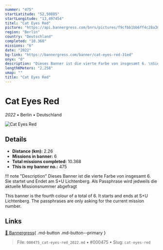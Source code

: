```yaml
---
nummer: "475"
startLatitude: "52,50885"
startLongitude: "13,497454"
titel: "Cat Eyes Red"
picture: "https://api.bannergress.com/bnrs/pictures/f9cfbb1bb6ff4c28a301fa49cefd3ab0"
region: "Berlin"
country: "Deutschland"
completed: "10.368"
missions: "6"
date: "2022"
bg-link: "https://bannergress.com/banner/cat-eyes-red-31ed"
onyx: "0"
description: "Dieses Banner ist die vierte Farbe von insgesamt 6. \nSie startet und Endet am S+U Lichtenberg. \nAls Passphrase wird jedweils die aktuelle Missionsnummer abgefragt\n\nThis banner is the fourth colour of a total of 6. \nIt starts and ends at S+U Lichtenberg. \nThe passphrases are only asking for the current mission number."
lengthKMeters: "2,258"
umap: ""
title: "Cat Eyes Red"
---
```

# Cat Eyes Red

*2022* • Berlin • Deutschland

![Cat Eyes Red](https://api.bannergress.com/bnrs/pictures/f9cfbb1bb6ff4c28a301fa49cefd3ab0)

## Details
- **Distance (km):** 2.26
- **Missions in banner:** 6
- **Total missions completed:** 10.368
- **This is my banner no.:** 475


!!! note "Description"
    Dieses Banner ist die vierte Farbe von insgesamt 6. 
Sie startet und Endet am S+U Lichtenberg. 
Als Passphrase wird jedweils die aktuelle Missionsnummer abgefragt

This banner is the fourth colour of a total of 6. 
It starts and ends at S+U Lichtenberg. 
The passphrases are only asking for the current mission number.



## Links
[🔗 Bannergress](https://bannergress.com/banner/cat-eyes-red-31ed){ .md-button .md-button--primary }



> File: `000475_cat-eyes-red_2022.md` • #000475 • Slug: `cat-eyes-red`
